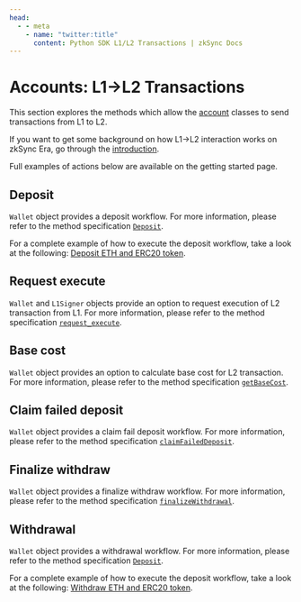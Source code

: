 ```yaml
---
head:
  - - meta
    - name: "twitter:title"
      content: Python SDK L1/L2 Transactions | zkSync Docs
---
```


# Accounts: L1->L2 Transactions

This section explores the methods which allow the [account](./accounts.md) classes to send transactions from L1 to L2.

If you want to get some background on how L1->L2 interaction works on zkSync Era, go through the [introduction](../../developer-reference/l1-l2-interop.md).

Full examples of actions below are available on the getting started page.

## Deposit

`Wallet` object provides a deposit workflow. For more information, please refer to the method specification [`Deposit`](accounts.md#deposit).

For a complete example of how to execute the deposit workflow, take a look at the following: [Deposit ETH and ERC20 token](https://github.com/zksync-sdk/zksync2-examples/blob/main/python/01_deposit.py).

## Request execute

`Wallet` and `L1Signer` objects provide an option to request execution of L2 transaction from L1. For more information, please refer
to the method specification [`request_execute`](accounts.md#requestexecute).

## Base cost

`Wallet` object provides an option to calculate base cost for L2 transaction. For more information, please refer to the
method specification [`getBaseCost`](accounts.md#getbasecost).

## Claim failed deposit

`Wallet` object provides a claim fail deposit workflow. For more information, please refer to the method specification
[`claimFailedDeposit`](accounts.md#claimfaileddeposit).

## Finalize withdraw

`Wallet` object provides a finalize withdraw workflow. For more information, please refer to the method specification
[`finalizeWithdrawal`](accounts.md#finalizewithdrawal).

## Withdrawal

`Wallet` object provides a withdrawal workflow. For more information, please refer to the method specification [`Deposit`](accounts.md#deposit).

For a complete example of how to execute the deposit workflow, take a look at the following: [Withdraw ETH and ERC20 token](https://github.com/zksync-sdk/zksync2-examples/blob/main/python/09_withdrawal.py).
